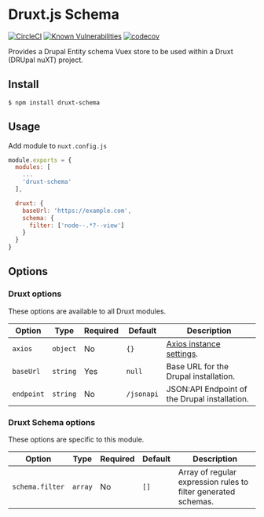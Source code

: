 # Druxt.js Schema

[![CircleCI](https://circleci.com/gh/druxt/druxt-schema.svg?style=svg)](https://circleci.com/gh/druxt/druxt-schema)
[![Known Vulnerabilities](https://snyk.io/test/github/druxt/druxt-schema/badge.svg?targetFile=package.json)](https://snyk.io/test/github/druxt/druxt-schema?targetFile=package.json)
[![codecov](https://codecov.io/gh/druxt/druxt-schema/branch/develop/graph/badge.svg)](https://codecov.io/gh/druxt/druxt-schema)

Provides a Drupal Entity schema Vuex store to be used within a Druxt (DRUpal nuXT) project.

## Install

`$ npm install druxt-schema`

## Usage

Add module to `nuxt.config.js`

```js
module.exports = {
  modules: [
    ...
    'druxt-schema'
  ],

  druxt: {
    baseUrl: 'https://example.com',
    schema: {
      filter: ['node--.*?--view']
    }
  }
}
```

## Options

### Druxt options

These options are available to all Druxt modules.

| Option | Type | Required | Default | Description |
| --- | --- | --- | --- | --- |
| `axios` | `object` | No | `{}` | [Axios instance settings](https://github.com/axios/axios#axioscreateconfig). |
| `baseUrl` | `string` | Yes | `null` | Base URL for the Drupal installation. |
| `endpoint` | `string` | No | `/jsonapi` | JSON:API Endpoint of the Drupal installation. |

### Druxt Schema options

These options are specific to this module.

| Option | Type | Required | Default | Description |
| --- | --- | --- | --- | --- |
| `schema.filter` | `array` | No | `[]` | Array of regular expression rules to filter generated schemas. |
